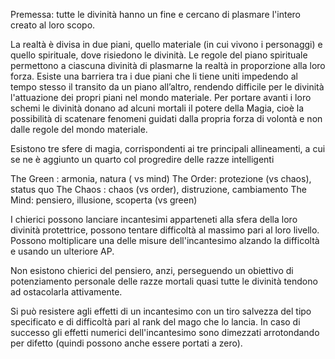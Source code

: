 Premessa: tutte le divinità hanno un fine e cercano di plasmare l'intero creato al loro scopo.

La realtà è divisa in due piani, quello materiale (in cui vivono i personaggi) e quello spirituale, dove risiedono le divinità.
Le regole del piano spirituale permettono a ciascuna divinità di plasmarne la realtà in proporzione alla loro forza. Esiste una barriera tra i due piani che li tiene uniti impedendo al tempo stesso il transito da un piano all’altro, rendendo difficile per le divinità l'attuazione dei propri piani nel mondo materiale.
Per portare avanti i loro schemi le divinità donano ad alcuni mortali il potere della Magia, cioè la possibilità di scatenare fenomeni guidati dalla propria forza di volontà e non dalle regole del mondo materiale.

Esistono tre sfere di magia, corrispondenti ai tre principali allineamenti, a cui se ne è aggiunto un quarto col progredire delle razze intelligenti

The Green : armonia, natura ( vs mind)
The Order: protezione (vs chaos), status quo
The Chaos : chaos (vs order), distruzione, cambiamento
The Mind: pensiero, illusione, scoperta (vs green)


I chierici possono lanciare incantesimi apparteneti alla sfera della loro divinità protettrice, possono tentare difficoltà al massimo pari al loro livello. Possono moltiplicare una delle misure dell'incantesimo alzando la difficoltà e usando un ulteriore AP.

Non esistono chierici del pensiero, anzi, perseguendo un obiettivo di potenziamento personale delle razze mortali quasi tutte le divinità tendono ad ostacolarla attivamente.

Si può resistere agli effetti di un incantesimo con un tiro salvezza del tipo specificato e di difficoltà pari al rank del mago che lo lancia. In caso di successo gli effetti numerici dell'incantesimo sono dimezzati arrotondando per difetto (quindi possono anche essere portati a zero).
